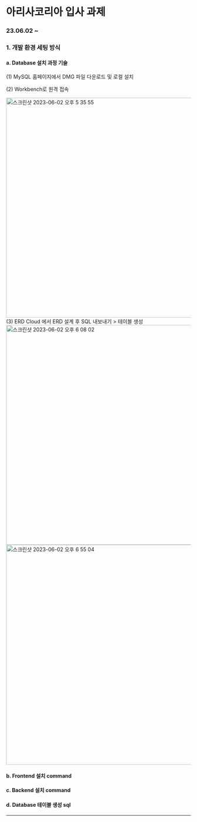 # 아리사코리아 입사 과제 
### 23.06.02 ~

### 1. 개발 환경 세팅 방식
  #### a. Database 설치 과정 기술
  (1) MySQL 홈페이지에서 DMG 파일 다운로드 및 로컬 설치

  (2) Workbench로 원격 접속 
  
  <img width="600" alt="스크린샷 2023-06-02 오후 5 35 55" src="https://github.com/Minnie5382/aresa_assignment/assets/97179789/43c9d738-7ca6-4c06-a8cb-f49411911c36">

<br>
  (3) ERD Cloud 에서 ERD 설계 후 SQL 내보내기 > 테이블 생성
  
  <img width="600" alt="스크린샷 2023-06-02 오후 6 08 02" src="https://github.com/Minnie5382/aresa_assignment/assets/97179789/11590dce-9a96-457a-b115-f025eb851958">
  <img width="600" alt="스크린샷 2023-06-02 오후 6 55 04" src="https://github.com/Minnie5382/aresa_assignment/assets/97179789/a35edec1-1d86-4ab3-a5d6-a41ad4e99180">
  
  #### b. Frontend 설치 command
  
  
  #### c. Backend 설치 command
  
  
  #### d. Database 테이블 생성 sql
---
